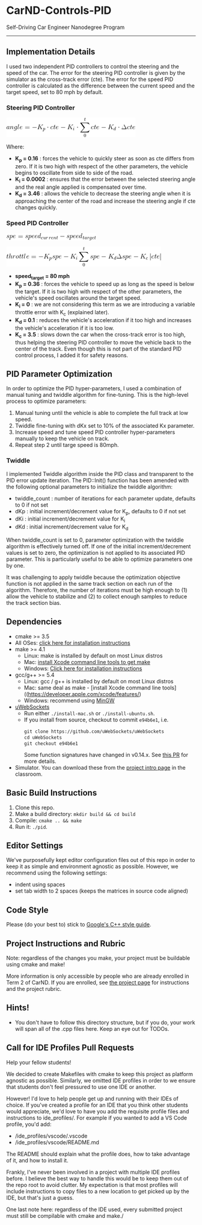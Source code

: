 # CarND-Controls-PID
Self-Driving Car Engineer Nanodegree Program

---
## Implementation Details
I used two independent PID controllers to control the steering and the speed of the car. The error for the steering PID controller is given by the simulator as the cross-track error (cte). The error for the speed PID controller is calculated as the difference between the current speed and the target speed, set to 80 mph by default.

### Steering PID Controller
![alt text](./img/PIDSteeringEqn.gif "PID Steering Equation")

Where:
- **K<sub>p</sub> = 0.16** : forces the vehicle to quickly steer as soon as cte differs from zero. If it is two high with respect of the other parameters, the vehicle begins to oscillate from side to side of the road.
- **K<sub>i</sub> = 0.0002** : ensures that the error between the selected steering angle and the real angle applied is compensated over time.
- **K<sub>d</sub> = 3.46** : allows the vehicle to decrease the steering angle when it is approaching the center of the road and increase the steering angle if cte changes quickly.

### Speed PID Controller
![alt text](./img/SpeedErrorEqn.gif "Speed Error Equation")

![alt text](./img/PIDSpeedEqn.gif "PID Speed Equation")

- **speed<sub>target</sub> = 80 mph**
- **K<sub>p</sub> = 0.36** : forces the vehicle to speed up as long as the speed is below the target. If it is two high with respect of the other parameters, the vehicle's speed oscillates around the target speed.
- **K<sub>i</sub> = 0** : we are not considering this term as we are introducing a variable throttle error with K<sub>c</sub> (explained later).
- **K<sub>d</sub> = 0.1** : reduces the vehicle's acceleration if it too high and increases the vehicle's acceleration if it is too low.
- **K<sub>c</sub> = 3.5** : slows down the car when the cross-track error is too high, thus helping the steering PID controller to move the vehicle back to the center of the track. Even though this is not part of the standard PID control process, I added it for safety reasons.

## PID Parameter Optimization

In order to optimize the PID hyper-parameters, I used a combination of manual tuning and twiddle algorithm for fine-tuning. This is the high-level process to optimize parameters:
1. Manual tuning until the vehicle is able to complete the full track at low speed.
2. Twiddle fine-tuning with dKx set to 10% of the associated Kx parameter.
3. Increase speed and tune speed PID controller hyper-parameters manually to keep the vehicle on track.
4. Repeat step 2 until targe speed is 80mph.

### Twiddle
I implemented Twiddle algorithm inside the PID class and transparent to the PID error update iteration. The PID::Init() function has been amended with the following optional parameters to initialize the twiddle algorithm:
- twiddle_count : number of iterations for each parameter update, defaults to 0 if not set
- dKp : initial increment/decrement value for K<sub>p</sub>, defaults to 0 if not set
- dKi : initial increment/decrement value for K<sub>i</sub>
- dKd : initial increment/decrement value for K<sub>d</sub>

When twiddle_count is set to 0, parameter optimization with the twiddle algorithm is effectively turned off. If one of the initial increment/decrement values is set to zero, the optimization is not applied to its associated PID parameter. This is particularly useful to be able to optimize parameters one by one.

It was challenging to apply twiddle because the optimization objective function is not applied in the same track section on each run of the algorithm. Therefore, the number of iterations must be high enough to (1) allow the vehicle to stabilize and (2) to collect enough samples to reduce the track section bias.

## Dependencies

* cmake >= 3.5
 * All OSes: [click here for installation instructions](https://cmake.org/install/)
* make >= 4.1
  * Linux: make is installed by default on most Linux distros
  * Mac: [install Xcode command line tools to get make](https://developer.apple.com/xcode/features/)
  * Windows: [Click here for installation instructions](http://gnuwin32.sourceforge.net/packages/make.htm)
* gcc/g++ >= 5.4
  * Linux: gcc / g++ is installed by default on most Linux distros
  * Mac: same deal as make - [install Xcode command line tools]((https://developer.apple.com/xcode/features/)
  * Windows: recommend using [MinGW](http://www.mingw.org/)
* [uWebSockets](https://github.com/uWebSockets/uWebSockets)
  * Run either `./install-mac.sh` or `./install-ubuntu.sh`.
  * If you install from source, checkout to commit `e94b6e1`, i.e.
    ```
    git clone https://github.com/uWebSockets/uWebSockets
    cd uWebSockets
    git checkout e94b6e1
    ```
    Some function signatures have changed in v0.14.x. See [this PR](https://github.com/udacity/CarND-MPC-Project/pull/3) for more details.
* Simulator. You can download these from the [project intro page](https://github.com/udacity/self-driving-car-sim/releases) in the classroom.

## Basic Build Instructions

1. Clone this repo.
2. Make a build directory: `mkdir build && cd build`
3. Compile: `cmake .. && make`
4. Run it: `./pid`.

## Editor Settings

We've purposefully kept editor configuration files out of this repo in order to
keep it as simple and environment agnostic as possible. However, we recommend
using the following settings:

* indent using spaces
* set tab width to 2 spaces (keeps the matrices in source code aligned)

## Code Style

Please (do your best to) stick to [Google's C++ style guide](https://google.github.io/styleguide/cppguide.html).

## Project Instructions and Rubric

Note: regardless of the changes you make, your project must be buildable using
cmake and make!

More information is only accessible by people who are already enrolled in Term 2
of CarND. If you are enrolled, see [the project page](https://classroom.udacity.com/nanodegrees/nd013/parts/40f38239-66b6-46ec-ae68-03afd8a601c8/modules/f1820894-8322-4bb3-81aa-b26b3c6dcbaf/lessons/e8235395-22dd-4b87-88e0-d108c5e5bbf4/concepts/6a4d8d42-6a04-4aa6-b284-1697c0fd6562)
for instructions and the project rubric.

## Hints!

* You don't have to follow this directory structure, but if you do, your work
  will span all of the .cpp files here. Keep an eye out for TODOs.

## Call for IDE Profiles Pull Requests

Help your fellow students!

We decided to create Makefiles with cmake to keep this project as platform
agnostic as possible. Similarly, we omitted IDE profiles in order to we ensure
that students don't feel pressured to use one IDE or another.

However! I'd love to help people get up and running with their IDEs of choice.
If you've created a profile for an IDE that you think other students would
appreciate, we'd love to have you add the requisite profile files and
instructions to ide_profiles/. For example if you wanted to add a VS Code
profile, you'd add:

* /ide_profiles/vscode/.vscode
* /ide_profiles/vscode/README.md

The README should explain what the profile does, how to take advantage of it,
and how to install it.

Frankly, I've never been involved in a project with multiple IDE profiles
before. I believe the best way to handle this would be to keep them out of the
repo root to avoid clutter. My expectation is that most profiles will include
instructions to copy files to a new location to get picked up by the IDE, but
that's just a guess.

One last note here: regardless of the IDE used, every submitted project must
still be compilable with cmake and make./
